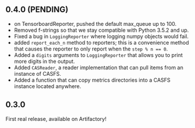 ## 0.4.0 (PENDING)

- on TensorboardReporter, pushed the default max_queue up to 100.
- Removed f-strings so that we stay compatible with Python 3.5.2 and up.
- Fixed a bug in `LoggingReporter` where logging numpy objects would fail.
- added `report_each_n` method to reporters; this is a convenience method that
  causes the reporter to only report when the `step % n == 0`.
- Added a `digits` arguments to `LoggingReporter` that allows you to print more
  digits in the output.
- Added `CASReader`, a reader implementation that can pull items from an
  instance of CASFS.
- Added a function that can copy metrics directories into a CASFS instance
  located anywhere.

## 0.3.0

First real release, available on Artifactory!
